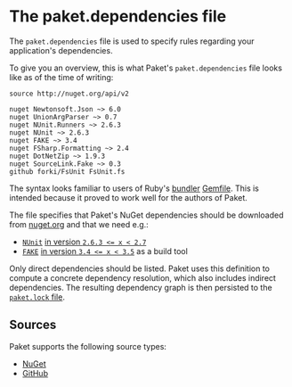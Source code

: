 # The paket.dependencies file

The `paket.dependencies` file is used to specify rules regarding your application's dependencies.

To give you an overview, this is what Paket's `paket.dependencies` file looks like as of the time of writing:

    source http://nuget.org/api/v2

    nuget Newtonsoft.Json ~> 6.0
    nuget UnionArgParser ~> 0.7
    nuget NUnit.Runners ~> 2.6.3
    nuget NUnit ~> 2.6.3
    nuget FAKE ~> 3.4
    nuget FSharp.Formatting ~> 2.4
    nuget DotNetZip ~> 1.9.3
    nuget SourceLink.Fake ~> 0.3
    github forki/FsUnit FsUnit.fs

The syntax looks familiar to users of Ruby's [bundler](http://bundler.io/) [Gemfile](http://bundler.io/gemfile.html). This is intended because it proved to work well for the authors of Paket.

The file specifies that Paket's NuGet dependencies should be downloaded from [nuget.org](http://www.nuget.org) and that we need e.g.: 

  * [`NUnit`](http://www.nunit.org/) [in version `2.6.3 <= x < 2.7`](nuget_dependencies.html#pessimistic-version-constraint)
  * [`FAKE`](http://fsharp.github.io/FAKE/) [in version `3.4 <= x < 3.5`](nuget_dependencies.html#pessimistic-version-constraint) as a build tool

Only direct dependencies should be listed. Paket uses this definition to compute a concrete dependency resolution, which also includes indirect dependencies. The resulting dependency graph is then persisted to the [`paket.lock` file](lock_file.html).

## Sources

Paket supports the following source types:

* [NuGet](nuget_dependencies.html)
* [GitHub](github_dependencies.html)
